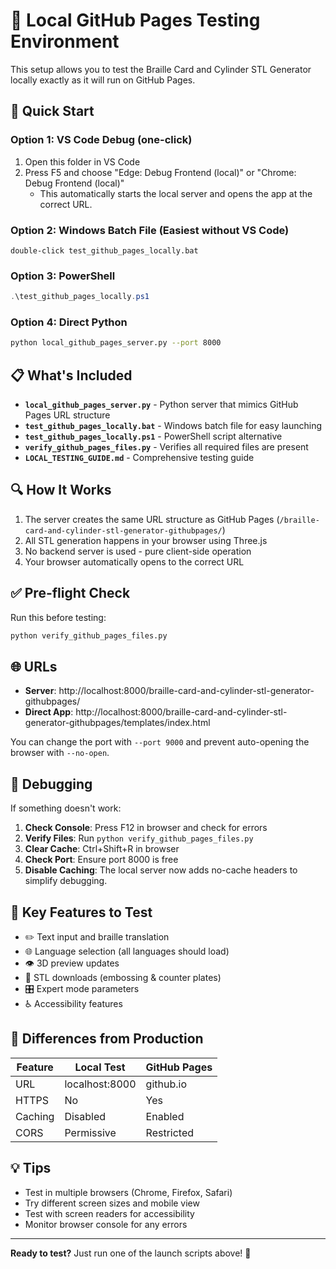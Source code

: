 # 🧪 Local GitHub Pages Testing Environment

This setup allows you to test the Braille Card and Cylinder STL Generator locally exactly as it will run on GitHub Pages.

## 🚀 Quick Start

### Option 1: VS Code Debug (one-click)
1. Open this folder in VS Code
2. Press F5 and choose "Edge: Debug Frontend (local)" or "Chrome: Debug Frontend (local)"
   - This automatically starts the local server and opens the app at the correct URL.

### Option 2: Windows Batch File (Easiest without VS Code)
```
double-click test_github_pages_locally.bat
```

### Option 3: PowerShell
```powershell
.\test_github_pages_locally.ps1
```

### Option 4: Direct Python
```bash
python local_github_pages_server.py --port 8000
```

## 📋 What's Included

- **`local_github_pages_server.py`** - Python server that mimics GitHub Pages URL structure
- **`test_github_pages_locally.bat`** - Windows batch file for easy launching
- **`test_github_pages_locally.ps1`** - PowerShell script alternative
- **`verify_github_pages_files.py`** - Verifies all required files are present
- **`LOCAL_TESTING_GUIDE.md`** - Comprehensive testing guide

## 🔍 How It Works

1. The server creates the same URL structure as GitHub Pages (`/braille-card-and-cylinder-stl-generator-githubpages/`)
2. All STL generation happens in your browser using Three.js
3. No backend server is used - pure client-side operation
4. Your browser automatically opens to the correct URL

## ✅ Pre-flight Check

Run this before testing:
```bash
python verify_github_pages_files.py
```

## 🌐 URLs

- **Server**: http://localhost:8000/braille-card-and-cylinder-stl-generator-githubpages/
- **Direct App**: http://localhost:8000/braille-card-and-cylinder-stl-generator-githubpages/templates/index.html

You can change the port with `--port 9000` and prevent auto-opening the browser with `--no-open`.

## 🐛 Debugging

If something doesn't work:

1. **Check Console**: Press F12 in browser and check for errors
2. **Verify Files**: Run `python verify_github_pages_files.py`
3. **Clear Cache**: Ctrl+Shift+R in browser
4. **Check Port**: Ensure port 8000 is free
5. **Disable Caching**: The local server now adds no-cache headers to simplify debugging.

## 📝 Key Features to Test

- ✏️ Text input and braille translation
- 🌐 Language selection (all languages should load)
- 👁️ 3D preview updates
- 💾 STL downloads (embossing & counter plates)
- 🎛️ Expert mode parameters
- ♿ Accessibility features

## 🔄 Differences from Production

| Feature | Local Test | GitHub Pages |
|---------|------------|--------------|
| URL | localhost:8000 | github.io |
| HTTPS | No | Yes |
| Caching | Disabled | Enabled |
| CORS | Permissive | Restricted |

## 💡 Tips

- Test in multiple browsers (Chrome, Firefox, Safari)
- Try different screen sizes and mobile view
- Test with screen readers for accessibility
- Monitor browser console for any errors

---

**Ready to test?** Just run one of the launch scripts above! 🚀
